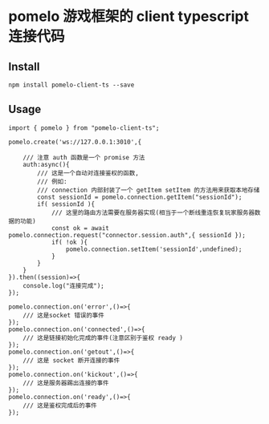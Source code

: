 # pomelo 游戏框架的 client typescript 连接代码

## Install

    npm install pomelo-client-ts --save

## Usage

    import { pomelo } from "pomelo-client-ts";

    pomelo.create('ws://127.0.0.1:3010',{

        /// 注意 auth 函数是一个 promise 方法
        auth:async(){
            /// 这是一个自动对连接鉴权的函数,
            /// 例如: 
            /// connection 内部封装了一个 getItem setItem 的方法用来获取本地存储
            const sessionId = pomelo.connection.getItem("sessionId");
            if( sessionId ){
                /// 这里的路由方法需要在服务器实现(相当于一个断线重连恢复玩家服务器数据的功能)
                const ok = await pomelo.connection.request("connector.session.auth",{ sessionId });
                if( !ok ){
                    pomelo.connection.setItem('sessionId',undefined);
                }
            }
        }
    }).then((session)=>{
        console.log("连接完成");
    });

    pomelo.connection.on('error',()=>{
        /// 这是socket 错误的事件
    });
    pomelo.connection.on('connected',()=>{
        /// 这是链接初始化完成的事件(注意区别于鉴权 ready )
    });
    pomelo.connection.on('getout',()=>{
        /// 这是 socket 断开连接的事件
    });
    pomelo.connection.on('kickout',()=>{
        /// 这是服务器踢出连接的事件
    });
    pomelo.connection.on('ready',()=>{
        /// 这是鉴权完成后的事件
    });
